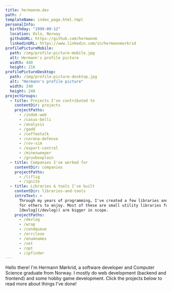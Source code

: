 ```yaml
---
title: hermannm.dev
path: /
templateName: index_page.html.tmpl
personalInfo:
  birthday: "1999-09-12"
  location: Oslo, Norway
  githubURL: https://github.com/hermannm
  linkedinURL: https://www.linkedin.com/in/hermannmorkrid
profilePictureMobile:
  path: /img/profile-picture-mobile.jpg
  alt: Hermann's profile picture
  width: 440
  height: 216
profilePictureDesktop:
  path: /img/profile-picture-desktop.jpg
  alt: "Hermann's profile picture"
  width: 240
  height: 240
projectGroups:
  - title: Projects I've contributed to
    contentDir: projects
    projectPaths:
      - /indok-web
      - /casus-belli
      - /analysis
      - /gadd
      - /coffeetalk
      - /corona-defense
      - /rov-sim
      - /export-control
      - /minesweeper
      - /gruvboxplain
  - title: Companies I've worked for
    contentDir: companies
    projectPaths:
      - /liflig
      - /ignite
  - title: Libraries & tools I've built
    contentDir: libraries-and-tools
    introText: >
      Through my years of programming, I've created a few libraries and tools, and open-sourced them
      for others to enjoy. Most of these are small utility libraries for Go, but some (namely
      [devlog](/devlog)) are bigger in scope.
    projectPaths:
      - /devlog
      - /wrap
      - /condqueue
      - /errclose
      - /enumnames
      - /set
      - /opt
      - /ipfinder
---
```


Hello there! I'm Hermann Mørkrid, a software developer and Computer Science graduate from Norway. I
mostly do web development (backend and frontend) and some hobby game development. Click the projects
below to read more about things I've done!

